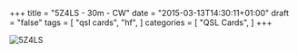 +++
title = "5Z4LS - 30m - CW"
date = "2015-03-13T14:30:11+01:00"
draft = "false"
tags = [
    "qsl cards",
    "hf",
]
categories = [
    "QSL Cards",
]
+++

![5Z4LS](/images/5z4_mar_13.jpg)
